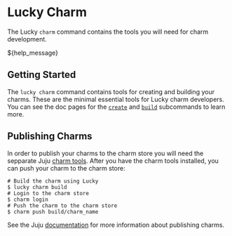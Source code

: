 # Lucky Charm

The Lucky `charm` command contains the tools you will need for charm development.

${help_message}

## Getting Started

The `lucky charm` command contains tools for creating and building your charms. These are the minimal essential tools for Lucky charm developers. You can see the doc pages for the [`create`](./charm/create.md) and [`build`](./charm/build.md) subcommands to learn more.

## Publishing Charms

In order to publish your charms to the charm store you will need the sepparate Juju [charm tools](https://github.com/juju/charm-tools). After you have the charm tools installed, you can push your charm to the charm store:

```
# Build the charm using Lucky
$ lucky charm build
# Login to the charm store
$ charm login
# Push the charm to the charm store
$ charm push build/charm_name
```

See the Juju [documentation](https://jaas.ai/docs/charm-writing/store) for more information about publishing charms.